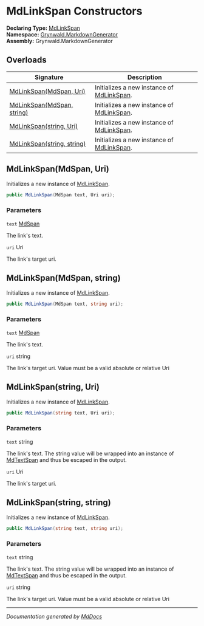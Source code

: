 ﻿<!--  
  <auto-generated>   
    The contents of this file were generated by a tool.  
    Changes to this file may be list if the file is regenerated  
  </auto-generated>   
-->

# MdLinkSpan Constructors

**Declaring Type:** [MdLinkSpan](../index.md)  
**Namespace:** [Grynwald.MarkdownGenerator](../../index.md)  
**Assembly:** Grynwald.MarkdownGenerator

## Overloads

| Signature                                              | Description                                              |
| ------------------------------------------------------ | -------------------------------------------------------- |
| [MdLinkSpan(MdSpan, Uri)](#mdlinkspanmdspan-uri)       | Initializes a new instance of [MdLinkSpan](../index.md). |
| [MdLinkSpan(MdSpan, string)](#mdlinkspanmdspan-string) | Initializes a new instance of [MdLinkSpan](../index.md). |
| [MdLinkSpan(string, Uri)](#mdlinkspanstring-uri)       | Initializes a new instance of [MdLinkSpan](../index.md). |
| [MdLinkSpan(string, string)](#mdlinkspanstring-string) | Initializes a new instance of [MdLinkSpan](../index.md). |

## MdLinkSpan(MdSpan, Uri)

Initializes a new instance of [MdLinkSpan](../index.md).

```csharp
public MdLinkSpan(MdSpan text, Uri uri);
```

### Parameters

`text`  [MdSpan](../../MdSpan/index.md)

The link's text.

`uri`  Uri

The link's target uri.

## MdLinkSpan(MdSpan, string)

Initializes a new instance of [MdLinkSpan](../index.md).

```csharp
public MdLinkSpan(MdSpan text, string uri);
```

### Parameters

`text`  [MdSpan](../../MdSpan/index.md)

The link's text.

`uri`  string

The link's target uri. Value must be a valid absolute or relative Uri

## MdLinkSpan(string, Uri)

Initializes a new instance of [MdLinkSpan](../index.md).

```csharp
public MdLinkSpan(string text, Uri uri);
```

### Parameters

`text`  string

The link's text. The string value will be wrapped into an instance of [MdTextSpan](../../MdTextSpan/index.md) and thus be escaped in the output.

`uri`  Uri

The link's target uri.

## MdLinkSpan(string, string)

Initializes a new instance of [MdLinkSpan](../index.md).

```csharp
public MdLinkSpan(string text, string uri);
```

### Parameters

`text`  string

The link's text. The string value will be wrapped into an instance of [MdTextSpan](../../MdTextSpan/index.md) and thus be escaped in the output.

`uri`  string

The link's target uri. Value must be a valid absolute or relative Uri

___

*Documentation generated by [MdDocs](https://github.com/ap0llo/mddocs)*
